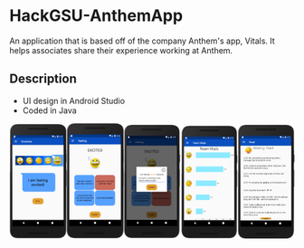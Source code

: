 # HackGSU-AnthemApp
An application that is based off of the company Anthem's app, Vitals. It helps associates share their experience working at Anthem.

## Description ##
* UI design in Android Studio
* Coded in Java

<img alt="Emotion" src="imgs/AnthemMood.png"  width="20%"  height="20%"><img alt="Choice" src="imgs/AnthemChoice.png"  width="20%"  height="20%"><img alt="Reasoning" src="imgs/AnthemReason.png"  width="20%"  height="46%"><img alt="Vitals" src="imgs/AnthemVitals.png"  width="20%"  height="20%"><img alt="Anonymous Feed" src="imgs/AnthemFeed.png"  width="20%"  height="20%">
